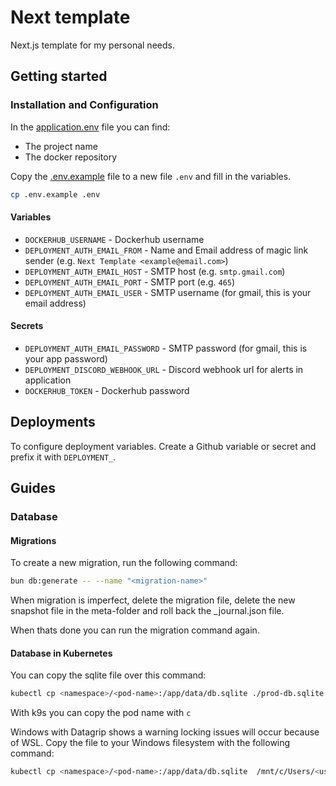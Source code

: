 # Next template

Next.js template for my personal needs.

## Getting started

### Installation and Configuration

In the [application.env](application.env) file you can find:

- The project name
- The docker repository

Copy the [.env.example](.env.example) file to a new file `.env` and fill in the variables.

```bash
cp .env.example .env
```

#### Variables

- `DOCKERHUB_USERNAME` - Dockerhub username
- `DEPLOYMENT_AUTH_EMAIL_FROM` - Name and Email address of magic link sender (e.g. `Next Template <example@email.com>`)
- `DEPLOYMENT_AUTH_EMAIL_HOST` - SMTP host (e.g. `smtp.gmail.com`)
- `DEPLOYMENT_AUTH_EMAIL_PORT` - SMTP port (e.g. `465`)
- `DEPLOYMENT_AUTH_EMAIL_USER` - SMTP username (for gmail, this is your email address)

#### Secrets

- `DEPLOYMENT_AUTH_EMAIL_PASSWORD` - SMTP password (for gmail, this is your app password)
- `DEPLOYMENT_DISCORD_WEBHOOK_URL` - Discord webhook url for alerts in application
- `DOCKERHUB_TOKEN` - Dockerhub password

## Deployments

To configure deployment variables. Create a Github variable or secret and prefix it with `DEPLOYMENT_`.

## Guides

### Database

#### Migrations

To create a new migration, run the following command:

```bash
bun db:generate -- --name "<migration-name>"
```

When migration is imperfect,
delete the migration file, delete the new snapshot file in the meta-folder and roll back the \_journal.json file.

When thats done you can run the migration command again.

#### Database in Kubernetes

You can copy the sqlite file over this command:

```bash
kubectl cp <namespace>/<pod-name>:/app/data/db.sqlite ./prod-db.sqlite
```

With k9s you can copy the pod name with `c`

Windows with Datagrip shows a warning locking issues will occur because of WSL.
Copy the file to your Windows filesystem with the following command:

```bash
kubectl cp <namespace>/<pod-name>:/app/data/db.sqlite  /mnt/c/Users/<user>/Documents/
```
